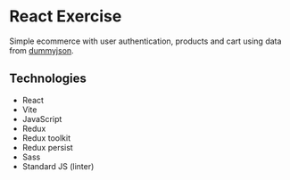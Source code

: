 # React Exercise

Simple ecommerce with user authentication, products and cart using data from [dummyjson](https://dummyjson.com/).

## Technologies

- React
- Vite 
- JavaScript
- Redux
- Redux toolkit
- Redux persist
- Sass
- Standard JS (linter)